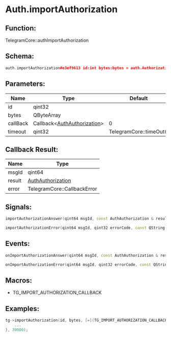 # Auth.importAuthorization

## Function:

TelegramCore::authImportAuthorization

## Schema:

```c++
auth.importAuthorization#e3ef9613 id:int bytes:bytes = auth.Authorization;
```
## Parameters:

|Name|Type|Default|
|----|----|-------|
|id|qint32||
|bytes|QByteArray||
|callBack|Callback&lt;[AuthAuthorization](../../types/authauthorization.md)&gt;|0|
|timeout|qint32|TelegramCore::timeOut()|

## Callback Result:

|Name|Type|
|----|----|
|msgId|qint64|
|result|[AuthAuthorization](../../types/authauthorization.md)|
|error|TelegramCore::CallbackError|

## Signals:

```c++
importAuthorizationAnswer(qint64 msgId, const AuthAuthorization & result)
```
```c++
importAuthorizationError(qint64 msgId, qint32 errorCode, const QString &errorText)
```

## Events:

```c++
onImportAuthorizationAnswer(qint64 msgId, const AuthAuthorization & result)
```
```c++
onImportAuthorizationError(qint64 msgId, qint32 errorCode, const QString &errorText)
```

## Macros:

* TG_IMPORT_AUTHORIZATION_CALLBACK

## Examples:

```c++
tg->importAuthorization(id, bytes, [=](TG_IMPORT_AUTHORIZATION_CALLBACK){
    ...
}, 30000);
```
